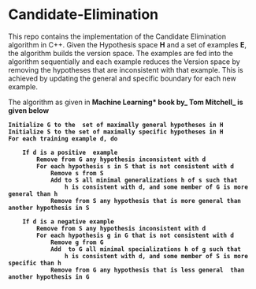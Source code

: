 # Candidate-Elimination

This repo contains the implementation of the Candidate Elimination algorithm in C++. Given the Hypothesis space <b>H</b> and a set of examples <b>E</b>, the algorithm builds the version space. The examples are fed into the algorithm sequentially and each example reduces the Version space by removing the hypotheses that are inconsistent with that example. This is achieved by updating the general and specific boundary for each new example.


The algorithm as given in <b>Machine Learning* book by_ Tom Mitchell_ is given below


	Initialize G to the  set of maximally general hypotheses in H 
	Initialize S to the set of maximally specific hypotheses in H 
	For each training example d, do 

		If d is a positive  example 
			Remove from G any hypothesis inconsistent with d 
			For each hypothesis s in S that is not consistent with d 
				Remove s from S 
				Add to S all minimal generalizations h of s such that 
					h is consistent with d, and some member of G is more general than h  
				Remove from S any hypothesis that is more general than another hypothesis in S 

		If d is a negative example 
			Remove from S any hypothesis inconsistent with d 
			For each hypothesis g in G that is not consistent with d 
				Remove g from G 
				Add  to G all minimal specializations h of g such that 
					h is consistent with d, and some member of S is more  specific than h 
				Remove from G any hypothesis that is less general  than another hypothesis in G


